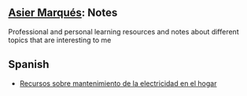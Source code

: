 ## [Asier Marqués](https://asiermarques.com): Notes

Professional and personal learning resources and notes about different topics that are interesting to me

## Spanish

* [Recursos sobre mantenimiento de la electricidad en el hogar](/es/electricidad-hogar.md)
